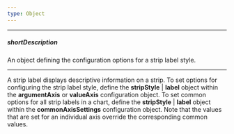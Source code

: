 ```yaml
---
type: Object
---
```

---
##### shortDescription
An object defining the configuration options for a strip label style.

---
A strip label displays descriptive information on a strip. To set options for configuring the strip label style, define the **stripStyle** | **label** object within the **argumentAxis** or **valueAxis** configuration object. To set common options for all strip labels in a chart, define the **stripStyle** | **label** object within the **commonAxisSettings** configuration object. Note that the values that are set for an individual axis override the corresponding common values.